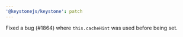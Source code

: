 ```yaml
---
'@keystonejs/keystone': patch
---
```


Fixed a bug (#1864) where `this.cacheHint` was used before being set.
